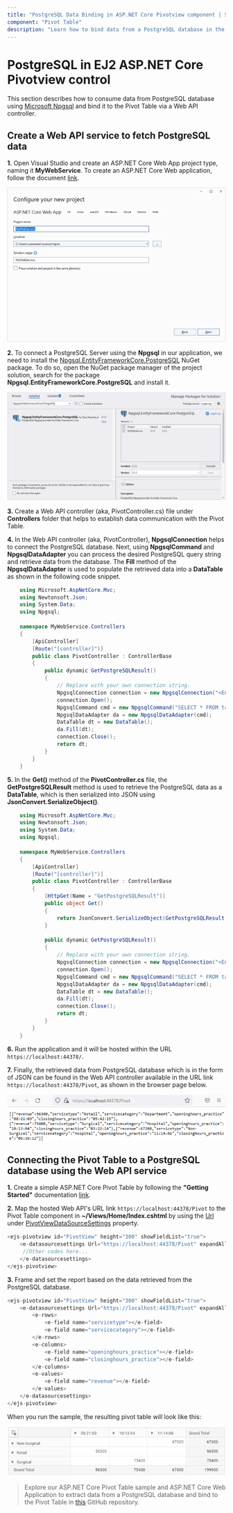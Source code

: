 ```yaml
---
title: "PostgreSQL Data Binding in ASP.NET Core Pivotview component | Syncfusion"
component: "Pivot Table"
description: "Learn how to bind data from a PostgreSQL database in the Syncfusion ASP.NET Core Pivot Table of Syncfusion Essential JS 2 and more."
---
```


# PostgreSQL in EJ2 ASP.NET Core Pivotview control

This section describes how to consume data from PostgreSQL database using [Microsoft Npgsql](https://www.npgsql.org/doc/index.html) and bind it to the Pivot Table via a Web API controller.

## Create a Web API service to fetch PostgreSQL data

**1.** Open Visual Studio and create an ASP.NET Core Web App project type, naming it **MyWebService**. To create an ASP.NET Core Web application, follow the document [link](https://learn.microsoft.com/en-us/visualstudio/get-started/csharp/tutorial-aspnet-core?view=vs-2022).

![Create ASP.NET Core Web App project](../../images/azure-asp-core-web-service-create.png)

**2.** To connect a PostgreSQL Server using the **Npgsql** in our application, we need to install the [Npgsql.EntityFrameworkCore.PostgreSQL](https://www.nuget.org/packages/Npgsql.EntityFrameworkCore.PostgreSQL/) NuGet package. To do so, open the NuGet package manager of the project solution, search for the package **Npgsql.EntityFrameworkCore.PostgreSQL** and install it.

![Add the NuGet package "Npgsql.EntityFrameworkCore.PostgreSQL" to the project](../../images/postgresql-data-nuget-package-install.png)

**3.** Create a Web API controller (aka, PivotController.cs) file under **Controllers** folder that helps to establish data communication with the Pivot Table.

**4.** In the Web API controller (aka, PivotController), **NpgsqlConnection** helps to connect the PostgreSQL database. Next, using **NpgsqlCommand** and **NpgsqlDataAdapter** you can process the desired PostgreSQL query string and retrieve data from the database. The **Fill** method of the **NpgsqlDataAdapter** is used to populate the retrieved data into a **DataTable** as shown in the following code snippet.

```csharp
    using Microsoft.AspNetCore.Mvc;
    using Newtonsoft.Json;
    using System.Data;
    using Npgsql;

    namespace MyWebService.Controllers
    {
        [ApiController]
        [Route("[controller]")]
        public class PivotController : ControllerBase
        {
            public dynamic GetPostgreSQLResult()
            {
                // Replace with your own connection string.
                NpgsqlConnection connection = new NpgsqlConnection("<Enter your valid connection string here>");
                connection.Open();
                NpgsqlCommand cmd = new NpgsqlCommand("SELECT * FROM tablename", connection);
                NpgsqlDataAdapter da = new NpgsqlDataAdapter(cmd);
                DataTable dt = new DataTable();
                da.Fill(dt);
                connection.Close();
                return dt;
            }
        }
    }

```

**5.** In the **Get()** method of the **PivotController.cs** file, the **GetPostgreSQLResult** method is used to retrieve the PostgreSQL data as a **DataTable**, which is then serialized into JSON using **JsonConvert.SerializeObject()**.

```csharp
    using Microsoft.AspNetCore.Mvc;
    using Newtonsoft.Json;
    using System.Data;
    using Npgsql;

    namespace MyWebService.Controllers
    {
        [ApiController]
        [Route("[controller]")]
        public class PivotController : ControllerBase
        {
            [HttpGet(Name = "GetPostgreSQLResult")]
            public object Get()
            {
                return JsonConvert.SerializeObject(GetPostgreSQLResult());
            }

            public dynamic GetPostgreSQLResult()
            {
                // Replace with your own connection string.
                NpgsqlConnection connection = new NpgsqlConnection("<Enter your valid connection string here>");
                connection.Open();
                NpgsqlCommand cmd = new NpgsqlCommand("SELECT * FROM tablename", connection);
                NpgsqlDataAdapter da = new NpgsqlDataAdapter(cmd);
                DataTable dt = new DataTable();
                da.Fill(dt);
                connection.Close();
                return dt;
            }
        }
    }

```

**6.** Run the application and it will be hosted within the URL `https://localhost:44378/`.

**7.** Finally, the retrieved data from PostgreSQL database which is in the form of JSON can be found in the Web API controller available in the URL link `https://localhost:44378/Pivot`, as shown in the browser page below.

![Hosted Web API URL](../../images/postgresql_data.png)

## Connecting the Pivot Table to a PostgreSQL database using the Web API service

**1.** Create a simple ASP.NET Core Pivot Table by following the **"Getting Started"** documentation [link](../getting-started).

**2.** Map the hosted Web API's URL link `https://localhost:44378/Pivot` to the Pivot Table component in **~/Views/Home/Index.cshtml** by using the [Url](https://help.syncfusion.com/cr/aspnetcore-js2/Syncfusion.EJ2.PivotView.PivotViewDataSourceSettings.html#Syncfusion_EJ2_PivotView_PivotViewDataSourceSettings_Url) under [PivotViewDataSourceSettings](https://help.syncfusion.com/cr/aspnetcore-js2/Syncfusion.EJ2.PivotView.PivotViewDataSourceSettingsBuilder.html) property.

```csharp
<ejs-pivotview id="PivotView" height="300" showFieldList="true">
    <e-datasourcesettings Url="https://localhost:44378/Pivot" expandAll="false" enableSorting="true">
     //Other codes here...
    </e-datasourcesettings>
</ejs-pivotview>

```

**3.** Frame and set the report based on the data retrieved from the PostgreSQL database.

```csharp
<ejs-pivotview id="PivotView" height="300" showFieldList="true">
    <e-datasourcesettings Url="https://localhost:44378/Pivot" expandAll="false" enableSorting="true">
        <e-rows>
            <e-field name="servicetype"></e-field>
            <e-field name="servicecategory"></e-field>
        </e-rows>
        <e-columns>
            <e-field name="openinghours_practice"></e-field>
            <e-field name="closinghours_practice"></e-field>
        </e-columns>
        <e-values>
            <e-field name="revenue"></e-field>
        </e-values>
    </e-datasourcesettings>
</ejs-pivotview>

```

When you run the sample, the resulting pivot table will look like this:

![PivotTable bound with PostgreSQL database](../../images/postgresql-data-binding.png)

> Explore our ASP.NET Core Pivot Table sample and ASP.NET Core Web Application to extract data from a PostgreSQL database and bind to the Pivot Table in [this](https://github.com/SyncfusionExamples/how-to-bind-PostgreSQL-database-to-pivot-table) GitHub repository.